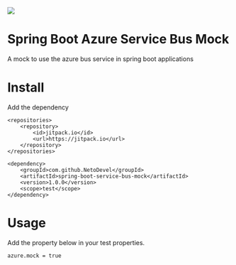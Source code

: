 ![](https://jitpack.io/v/NetoDevel/spring-boot-service-bus-mock.svg)

# Spring Boot Azure Service Bus Mock
A mock to use the azure bus service in spring boot applications

# Install
Add the dependency

```maven
<repositories>
    <repository>
        <id>jitpack.io</id>
        <url>https://jitpack.io</url>
    </repository>
</repositories>

<dependency>
    <groupId>com.github.NetoDevel</groupId>
    <artifactId>spring-boot-service-bus-mock</artifactId>
    <version>1.0.0</version>
    <scope>test</scope>
</dependency>
```

# Usage
Add the property below in your test properties.

```
azure.mock = true
```


